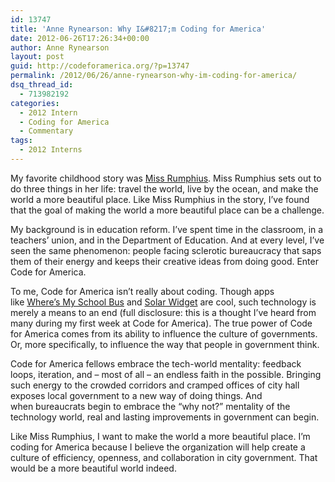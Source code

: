 ```yaml
---
id: 13747
title: 'Anne Rynearson: Why I&#8217;m Coding for America'
date: 2012-06-26T17:26:34+00:00
author: Anne Rynearson
layout: post
guid: http://codeforamerica.org/?p=13747
permalink: /2012/06/26/anne-rynearson-why-im-coding-for-america/
dsq_thread_id:
  - 713982192
categories:
  - 2012 Intern
  - Coding for America
  - Commentary
tags:
  - 2012 Interns
---
```

My favorite childhood story was [Miss Rumphius](http://www.amazon.com/Miss-Rumphius-Barbara-Cooney/dp/0140505393). Miss Rumphius sets out to do three things in her life: travel the world, live by the ocean, and make the world a more beautiful place. Like Miss Rumphius in the story, I&#8217;ve found that the goal of making the world a more beautiful place can be a challenge.

My background is in education reform. I&#8217;ve spent time in the classroom, in a teachers&#8217; union, and in the Department of Education. And at every level, I&#8217;ve seen the same phenomenon: people facing sclerotic bureaucracy that saps them of their energy and keeps their creative ideas from doing good. Enter Code for America.

To me, Code for America isn&#8217;t really about coding. Though apps like [Where&#8217;s My School Bus](http://codeforamerica.org/?cfa_project=wheres-my-school-bus) and [Solar Widget](http://codeforamerica.org/2011/07/13/solar-widget) are cool, such technology is merely a means to an end (full disclosure: this is a thought I&#8217;ve heard from many during my first week at Code for America). The true power of Code for America comes from its ability to influence the culture of governments. Or, more specifically, to influence the way that people in government think.

Code for America fellows embrace the tech-world mentality: feedback loops, iteration, and &#8211; most of all &#8211; an endless faith in the possible. Bringing such energy to the crowded corridors and cramped offices of city hall exposes local government to a new way of doing things. And when bureaucrats begin to embrace the &#8220;why not?&#8221; mentality of the technology world, real and lasting improvements in government can begin.

Like Miss Rumphius, I want to make the world a more beautiful place. I&#8217;m coding for America because I believe the organization will help create a culture of efficiency, openness, and collaboration in city government. That would be a more beautiful world indeed.